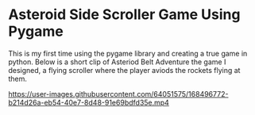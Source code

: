 # Asteroid Side Scroller Game Using Pygame
This is my first time using the pygame library and creating a true game in python.
Below is a short clip of Asteriod Belt Adventure the game I designed, a flying scroller where the player aviods the rockets flying at them.








https://user-images.githubusercontent.com/64051575/168496772-b214d26a-eb54-40e7-8d48-91e69bdfd35e.mp4

